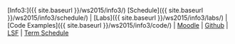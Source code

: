 [Info3:]({{ site.baseurl }}/ws2015/info3/)
[Schedule]({{ site.baseurl }}/ws2015/info3/schedule/)
| [Labs]({{ site.baseurl }}/ws2015/info3/labs/)
| [Code Examples]({{ site.baseurl }}/ws2015/info3/code/)
| [Moodle](https://moodle.htw-berlin.de/course/view.php?id=7348)
| [Github](http://github.com/htw-imi-info3)
| [LSF](https://lsf.htw-berlin.de/qisserver/rds?state=wsearchv&search=2&veranstaltung.veranstid=107762)
| [Term Schedule](https://lsf.htw-berlin.de/qisserver/rds?state=wplan&act=stg&pool=stg&show=plan&P.vx=kurz&r_zuordabstgv.semvonint=3&r_zuordabstgv.sembisint=3&missing=allTerms&k_abstgv.abstgvnr=231)
